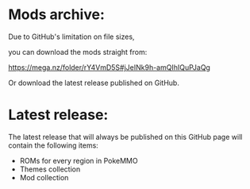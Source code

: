 # Mods archive:
Due to GitHub's limitation on file sizes, 

you can download the mods straight from:

https://mega.nz/folder/rY4VmD5S#jJeINk9h-amQIhIQuPJaQg

Or download the latest release published on GitHub.

# Latest release: 
The latest release that will always be published on this GitHub page will contain the following items:
- ROMs for every region in PokeMMO
- Themes collection
- Mod collection
